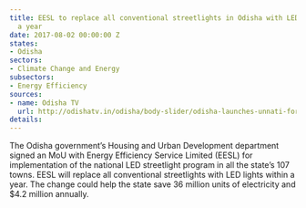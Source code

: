 ```yaml
---
title: EESL to replace all conventional streetlights in Odisha with LED lights in
  a year
date: 2017-08-02 00:00:00 Z
states:
- Odisha
sectors:
- Climate Change and Energy
subsectors:
- Energy Efficiency
sources:
- name: Odisha TV
  url: http://odishatv.in/odisha/body-slider/odisha-launches-unnati-for-street-light-national-programme-231134/
details: 
---
```


The Odisha government’s Housing and Urban Development department signed an MoU with Energy Efficiency Service Limited (EESL) for implementation of the national LED streetlight program in all the state’s 107 towns. EESL will replace all conventional streetlights with LED lights within a year. The change could help the state save 36 million units of electricity and $4.2 million annually.
